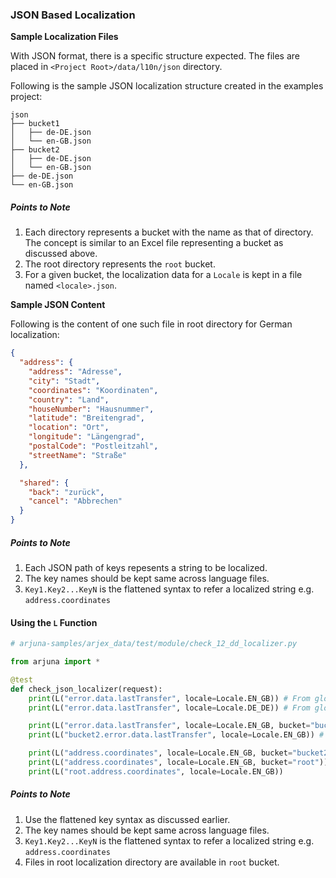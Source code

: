 ### JSON Based Localization

**Sample Localization Files**

With JSON format, there is a specific structure expected. The files are placed in `<Project Root>/data/l10n/json` directory.

Following is the sample JSON localization structure created in the examples project:

```
json
├── bucket1
│   ├── de-DE.json
│   └── en-GB.json
├── bucket2
│   ├── de-DE.json
│   └── en-GB.json
├── de-DE.json
└── en-GB.json
```

##### Points to Note
1. Each directory represents a bucket with the name as that of directory. The concept is similar to an Excel file representing a bucket as discussed above.
2. The root directory represents the `root` bucket.
3. For a given bucket, the localization data for a `Locale` is kept in a file named `<locale>.json`.

**Sample JSON Content**

Following is the content of one such file in root directory for German localization:

```JSON
{
  "address": {
    "address": "Adresse",
    "city": "Stadt",
    "coordinates": "Koordinaten",
    "country": "Land",
    "houseNumber": "Hausnummer",
    "latitude": "Breitengrad",
    "location": "Ort",
    "longitude": "Längengrad",
    "postalCode": "Postleitzahl",
    "streetName": "Straße"
  },

  "shared": {
    "back": "zurück",
    "cancel": "Abbrechen"
  }
}
```

##### Points to Note
1. Each JSON path of keys repesents a string to be localized. 
2. The key names should be kept same across language files.
3. `Key1.Key2...KeyN` is the flattened syntax to refer a localized string e.g. `address.coordinates`

#### Using the `L` Function

```python
# arjuna-samples/arjex_data/test/module/check_12_dd_localizer.py

from arjuna import *

@test
def check_json_localizer(request):
    print(L("error.data.lastTransfer", locale=Locale.EN_GB)) # From global l10n container
    print(L("error.data.lastTransfer", locale=Locale.DE_DE)) # From global l10n container

    print(L("error.data.lastTransfer", locale=Locale.EN_GB, bucket="bucket2")) # From bucket2    
    print(L("bucket2.error.data.lastTransfer", locale=Locale.EN_GB)) # From bucket2

    print(L("address.coordinates", locale=Locale.EN_GB, bucket="bucket2"))
    print(L("address.coordinates", locale=Locale.EN_GB, bucket="root"))
    print(L("root.address.coordinates", locale=Locale.EN_GB))
```

##### Points to Note
1. Use the flattened key syntax as discussed earlier. 
2. The key names should be kept same across language files.
3. `Key1.Key2...KeyN` is the flattened syntax to refer a localized string e.g. `address.coordinates`
4. Files in root localization directory are available in `root` bucket.